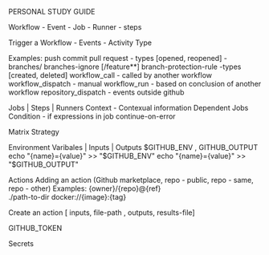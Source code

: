 PERSONAL STUDY GUIDE

Workflow - Event - Job - Runner - steps

Trigger a Workflow - Events - Activity Type

Examples:
  push commit
  pull request - types [opened, reopened] - branches/ branches-ignore [/feature**]
  branch-protection-rule -types [created, deleted]
  workflow_call - called by another workflow
  workflow_dispatch - manual
  workflow_run - based on conclusion of another workflow
  repository_dispatch - events outside github

Jobs | Steps | Runners
  Context - Contexual information
  Dependent Jobs
  Condition - if expressions in job
  continue-on-error

Matrix Strategy

Environment Varibales | Inputs | Outputs
  $GITHUB_ENV , GITHUB_OUTPUT
  echo "{name}={value}" >> "$GITHUB_ENV"
  echo "{name}={value}" >> "$GITHUB_OUTPUT"

Actions 
  Adding an action (Github marketplace, repo - public, repo - same, repo - other)
    Examples:
      {owner}/{repo}@{ref}  
      ./path-to-dir 
      docker://{image}:{tag}
  
  Create an action [ inputs, file-path , outputs, results-file]

GITHUB_TOKEN

Secrets



